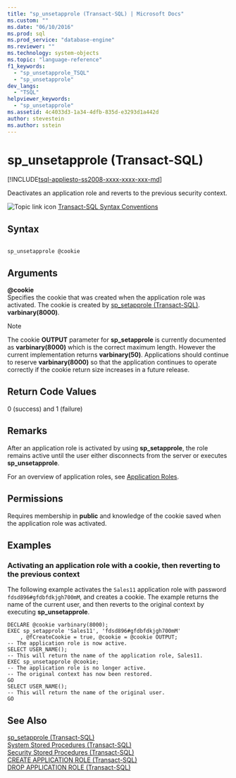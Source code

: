 ```yaml
---
title: "sp_unsetapprole (Transact-SQL) | Microsoft Docs"
ms.custom: ""
ms.date: "06/10/2016"
ms.prod: sql
ms.prod_service: "database-engine"
ms.reviewer: ""
ms.technology: system-objects
ms.topic: "language-reference"
f1_keywords: 
  - "sp_unsetapprole_TSQL"
  - "sp_unsetapprole"
dev_langs: 
  - "TSQL"
helpviewer_keywords: 
  - "sp_unsetapprole"
ms.assetid: 4c4033d3-1a34-4dfb-835d-e3293d1a442d
author: stevestein
ms.author: sstein
---
```

# sp_unsetapprole (Transact-SQL)
[!INCLUDE[tsql-appliesto-ss2008-xxxx-xxxx-xxx-md](../../includes/tsql-appliesto-ss2008-xxxx-xxxx-xxx-md.md)]

  Deactivates an application role and reverts to the previous security context.  
  
 ![Topic link icon](../../database-engine/configure-windows/media/topic-link.gif "Topic link icon") [Transact-SQL Syntax Conventions](../../t-sql/language-elements/transact-sql-syntax-conventions-transact-sql.md)  
  
## Syntax  
  
```  
  
sp_unsetapprole @cookie   
```  
  
## Arguments  
 **@cookie**  
 Specifies the cookie that was created when the application role was activated. The cookie is created by [sp_setapprole &#40;Transact-SQL&#41;](../../relational-databases/system-stored-procedures/sp-setapprole-transact-sql.md). **varbinary(8000)**.  
  
> [!NOTE]  
>  The cookie **OUTPUT** parameter for **sp_setapprole** is currently documented as **varbinary(8000)** which is the correct maximum length. However the current implementation returns **varbinary(50)**. Applications should continue to reserve **varbinary(8000)** so that the application continues to operate correctly if the cookie return size increases in a future release.  
  
## Return Code Values  
 0 (success) and 1 (failure)  
  
## Remarks  
 After an application role is activated by using **sp_setapprole**, the role remains active until the user either disconnects from the server or executes **sp_unsetapprole**.  
  
 For an overview of application roles, see [Application Roles](../../relational-databases/security/authentication-access/application-roles.md).  
  
## Permissions  
 Requires membership in **public** and knowledge of the cookie saved when the application role was activated.  
  
## Examples  
  
### Activating an application role with a cookie, then reverting to the previous context  
 The following example activates the `Sales11` application role with password `fdsd896#gfdbfdkjgh700mM`, and creates a cookie. The example returns the name of the current user, and then reverts to the original context by executing **sp_unsetapprole**.  
  
```  
DECLARE @cookie varbinary(8000);  
EXEC sp_setapprole 'Sales11', 'fdsd896#gfdbfdkjgh700mM'  
    , @fCreateCookie = true, @cookie = @cookie OUTPUT;  
-- The application role is now active.  
SELECT USER_NAME();  
-- This will return the name of the application role, Sales11.  
EXEC sp_unsetapprole @cookie;  
-- The application role is no longer active.  
-- The original context has now been restored.  
GO  
SELECT USER_NAME();  
-- This will return the name of the original user.   
GO   
```  
  
## See Also  
 [sp_setapprole &#40;Transact-SQL&#41;](../../relational-databases/system-stored-procedures/sp-setapprole-transact-sql.md)   
 [System Stored Procedures &#40;Transact-SQL&#41;](../../relational-databases/system-stored-procedures/system-stored-procedures-transact-sql.md)   
 [Security Stored Procedures &#40;Transact-SQL&#41;](../../relational-databases/system-stored-procedures/security-stored-procedures-transact-sql.md)   
 [CREATE APPLICATION ROLE &#40;Transact-SQL&#41;](../../t-sql/statements/create-application-role-transact-sql.md)   
 [DROP APPLICATION ROLE &#40;Transact-SQL&#41;](../../t-sql/statements/drop-application-role-transact-sql.md)  
  
  
